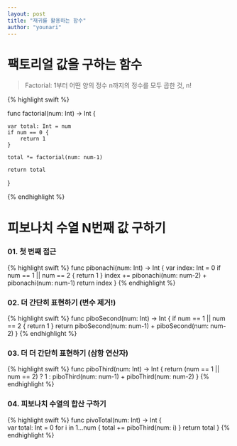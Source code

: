 ```yaml
---
layout: post
title: "재귀를 활용하는 함수"
author: "younari"
---
```


# 팩토리얼 값을 구하는 함수
> Factorial: 1부터 어떤 양의 정수 n까지의 정수를 모두 곱한 것, n!

{% highlight swift %}

func factorial(num: Int) -> Int {
    
    var total: Int = num
    if num == 0 {
        return 1
    }
    
    total *= factorial(num: num-1)
    
    return total
    
}

{% endhighlight %}


# 피보나치 수열 N번째 값 구하기

### 01. 첫 번째 접근

{% highlight swift %}
func pibonachi(num: Int) -> Int {
    var index: Int = 0
    if num == 1 || num == 2 {
        return 1
    }
    index += pibonachi(num: num-2) + pibonachi(num: num-1)
    return index
}
{% endhighlight %}

### 02. 더 간단히 표현하기 (변수 제거!)
{% highlight swift %}
func piboSecond(num: Int) -> Int {
    if num == 1 || num == 2 { return 1 }
    return piboSecond(num: num-1) + piboSecond(num: num-2)
}
{% endhighlight %}

### 03. 더 더 간단히 표현하기 (삼항 연산자)
{% highlight swift %}
func piboThird(num: Int) -> Int {
    return (num == 1 || num == 2) ? 1 : piboThird(num: num-1) + piboThird(num: num-2)
}
{% endhighlight %}


### 04. 피보나치 수열의 합산 구하기
{% highlight swift %}
func pivoTotal(num: Int) -> Int {   
    var total: Int = 0
    for i in 1...num {
        total += piboThird(num: i)
    }
    return total
}
{% endhighlight %}